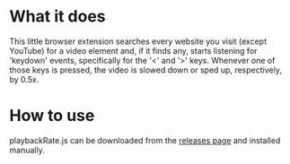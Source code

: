 # What it does

This little browser extension searches every website you visit (except YouTube) for a video element and, if it finds any, starts listening for 'keydown' events, specifically for the '<' and '>' keys. Whenever one of those keys is pressed, the video is slowed down or sped up, respectively, by 0.5x.

# How to use

playbackRate.js can be downloaded from the [releases page](https://github.com/cornzz/playbackRate.js/releases) and installed manually.
